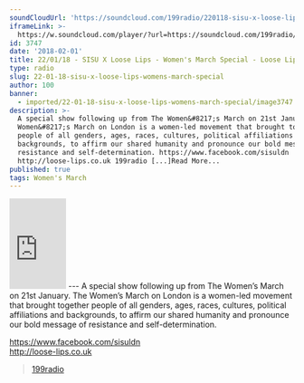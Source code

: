 ```yaml
---
soundCloudUrl: 'https://soundcloud.com/199radio/220118-sisu-x-loose-lips-presents-womens-march'
iframeLink: >-
  https://w.soundcloud.com/player/?url=https://soundcloud.com/199radio/220118-sisu-x-loose-lips-presents-womens-march&color=00aabb&auto_play=false&hide_related=false&show_comments=true&show_user=true&show_reposts=false
id: 3747
date: '2018-02-01'
title: 22/01/18 - SISU X Loose Lips - Women's March Special - Loose Lips
type: radio
slug: 22-01-18-sisu-x-loose-lips-womens-march-special
author: 100
banner:
  - imported/22-01-18-sisu-x-loose-lips-womens-march-special/image3747.jpeg
description: >-
  A special show following up from The Women&#8217;s March on 21st January. The
  Women&#8217;s March on London is a women-led movement that brought together
  people of all genders, ages, races, cultures, political affiliations and
  backgrounds, to affirm our shared humanity and pronounce our bold message of
  resistance and self-determination. https://www.facebook.com/sisuldn
  http://loose-lips.co.uk 199radio [...]Read More...
published: true
tags: Women's March
---
```

<iframe id="sc-widget" title="title" width="100" height="160" scrolling="no" frameborder="yes" allow="autoplay" src="https://w.soundcloud.com/player/?url=https://soundcloud.com/199radio/220118-sisu-x-loose-lips-presents-womens-march&amp;color=00aabb&amp;auto_play=false&amp;hide_related=false&amp;show_comments=true&amp;show_user=true&amp;show_reposts=false"></iframe>
---
A special show following up from The Women’s March on 21st January. The Women’s March on London is a women-led movement that brought together people of all genders, ages, races, cultures, political affiliations and backgrounds, to affirm our shared humanity and pronounce our bold message of resistance and self-determination.

https://www.facebook.com/sisuldn  
http://loose-lips.co.uk

> [199radio](https://newriverstudios.com/199radio/)

<iframe class="wp-embedded-content" sandbox="allow-scripts" security="restricted" style="position: absolute; clip: rect(1px, 1px, 1px, 1px);" title="“199radio” — New River Studios" src="https://newriverstudios.com/199radio/embed/#?secret=kJnCAFVhK1" data-secret="kJnCAFVhK1" width="600" height="338" frameborder="0" marginwidth="0" marginheight="0" scrolling="no"></iframe>